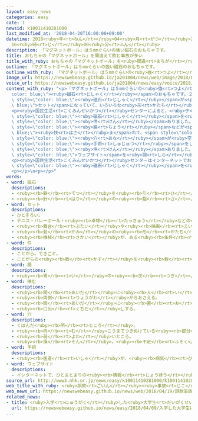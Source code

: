```yaml
---
layout: easy_news
categories: easy
cate: 1
newsid: k10011410281000
last_modified_at: '2018-04-20T16:00:00+09:00'
datetime: 2018<ruby>年<rt>ねん</rt></ruby>04<ruby>月<rt>がつ</rt></ruby>20<ruby>日<rt>にち</rt></ruby>
  16<ruby>時<rt>じ</rt></ruby>00<ruby>分<rt>ふん</rt></ruby>
description: 「マグネットボール」は５mmぐらいの強い磁石のおもちゃです。
title: おもちゃの「マグネットボール」を間違えて飲む事故が多い
title_with_ruby: おもちゃの「マグネットボール」を<ruby>間違<rt>まちが</rt></ruby>えて<ruby>飲<rt>の</rt></ruby>む<ruby>事故<rt>じこ</rt></ruby>が<ruby>多<rt>おお</rt></ruby>い
outline: 「マグネットボール」は５mmぐらいの強い磁石のおもちゃです。
outline_with_ruby: 「マグネットボール」は５mmぐらいの<ruby>強<rt>つよ</rt></ruby>い<ruby>磁石<rt>じしゃく</rt></ruby>のおもちゃです。
image_url: https://newswebeasy.github.io/ja201804/news/web/image/2018/04/19/K10011410281_1804191808_1804191825_01_03.jpg
voice_url: https://newswebeasy.github.io/ja201804/news/easy/voice/2018/04/20/k10011410281000.mp4
content_with_ruby: "<p>「マグネットボール」は５mmぐらいの<ruby>強<rt>つよ</rt></ruby>い<span style=\"\
  color: blue;\"><ruby>磁石<rt>じしゃく</rt></ruby></span>のおもちゃです。２００<ruby>個<rt>こ</rt></ruby>ぐらいの<span\
  \ style=\"color: blue;\"><ruby>磁石<rt>じしゃく</rt></ruby></span>が<span style=\"color:\
  \ blue;\">セット</span>になっていて、いろいろな<ruby>形<rt>かたち</rt></ruby>を<ruby>作<rt>つく</rt></ruby>って<ruby>遊<rt>あそ</rt></ruby>ぶことができます。</p>\n\
  <p><ruby>国民生活<rt>こくみんせいかつ</rt></ruby>センターによると、<ruby>子<rt>こ</rt></ruby>どもが<ruby>間違<rt>まちが</rt></ruby>えて<span\
  \ style=\"color: blue;\"><ruby>磁石<rt>じしゃく</rt></ruby></span>を<ruby>飲<rt>の</rt></ruby>んでしまう<ruby>事故<rt>じこ</rt></ruby>が、２０１０<ruby>年<rt>ねん</rt></ruby>から１２４<span\
  \ style=\"color: blue;\"><ruby>件<rt>けん</rt></ruby></span>ありました。<ruby>去年<rt>きょねん</rt></ruby>１２<ruby>月<rt>がつ</rt></ruby>と<ruby>今年<rt>ことし</rt></ruby>１<ruby>月<rt>がつ</rt></ruby>には、<ruby>体<rt>からだ</rt></ruby>の<ruby>中<rt>なか</rt></ruby>でマグネットボールに<span\
  \ style=\"color: blue;\"><ruby>腸<rt>ちょう</rt></ruby></span>などが<span style=\"color:\
  \ blue;\"><ruby>挟<rt>はさ</rt></ruby>ま</span>れて、<span style=\"color: blue;\"><ruby>腸<rt>ちょう</rt></ruby></span>に<span\
  \ style=\"color: blue;\"><ruby>穴<rt>あな</rt></ruby></span>が<ruby>空<rt>あ</rt></ruby>いて<span\
  \ style=\"color: blue;\"><ruby>手術<rt>しゅじゅつ</rt></ruby></span>をした<ruby>事故<rt>じこ</rt></ruby>も２<span\
  \ style=\"color: blue;\"><ruby>件<rt>けん</rt></ruby></span>ありました。</p>\n<p><ruby>国民生活<rt>こくみんせいかつ</rt></ruby>センターがマグネットボールを<ruby>売<rt>う</rt></ruby>っている<span\
  \ style=\"color: blue;\">ウェブサイト</span>を<ruby>調<rt>しら</rt></ruby>べると、<ruby>事故<rt>じこ</rt></ruby>に<ruby>気<rt>き</rt></ruby>をつけるように<ruby>書<rt>か</rt></ruby>いてあるページはほとんどありませんでした。</p>\n\
  <p><ruby>国民生活<rt>こくみんせいかつ</rt></ruby>センターはインターネットでおもちゃなどを<ruby>売<rt>う</rt></ruby>っているアマゾンなどに、<ruby>強<rt>つよ</rt></ruby>い<span\
  \ style=\"color: blue;\"><ruby>磁石<rt>じしゃく</rt></ruby></span>を<ruby>子<rt>こ</rt></ruby>どものおもちゃ<ruby>用<rt>よう</rt></ruby>に<ruby>売<rt>う</rt></ruby>らないように<ruby>言<rt>い</rt></ruby>っています。もし<ruby>売<rt>う</rt></ruby>る<ruby>場合<rt>ばあい</rt></ruby>は、<ruby>遊<rt>あそ</rt></ruby>ぶことができる<ruby>子<rt>こ</rt></ruby>どもの<ruby>年<rt>とし</rt></ruby>や、おもちゃで<ruby>遊<rt>あそ</rt></ruby>ぶときに<ruby>気<rt>き</rt></ruby>をつけることを<ruby>書<rt>か</rt></ruby>くように<ruby>言<rt>い</rt></ruby>っています。</p>\n\
  <p></p>\n<p></p>"
words:
- word: 磁石
  descriptions:
  - <ruby><rb>鉄</rb><rt>てつ</rt></ruby>を<ruby><rb>引</rb><rt>ひ</rt></ruby>きつける<ruby><rb>性質</rb><rt>せいしつ</rt></ruby>を<ruby><rb>持</rb><rt>も</rt></ruby>つ<ruby><rb>物</rb><rt>もの</rt></ruby>。マグネット。
  - <ruby><rb>針</rb><rt>はり</rt></ruby>の<ruby><rb>指</rb><rt>さ</rt></ruby>す<ruby><rb>向</rb><rt>む</rt></ruby>きから<ruby><rb>南北</rb><rt>なんぼく</rt></ruby>の<ruby><rb>方角</rb><rt>ほうがく</rt></ruby>を<ruby><rb>知</rb><rt>し</rt></ruby>る<ruby><rb>道具</rb><rt>どうぐ</rt></ruby>。コンパス。
- word: セット
  descriptions:
  - ひとそろい。
  - テニス・バレーボール・<ruby><rb>卓球</rb><rt>たっきゅう</rt></ruby>などの<ruby><rb>一回</rb><rt>いっかい</rt></ruby>の<ruby><rb>勝負</rb><rt>しょうぶ</rt></ruby>。
  - <ruby><rb>舞台</rb><rt>ぶたい</rt></ruby>や<ruby><rb>映画</rb><rt>えいが</rt></ruby>で<ruby><rb>使</rb><rt>つか</rt></ruby>う<ruby><rb>大</rb><rt>おお</rt></ruby>きな<ruby><rb>装置</rb><rt>そうち</rt></ruby>。
  - <ruby><rb>髪</rb><rt>かみ</rt></ruby>の<ruby><rb>形</rb><rt>かたち</rt></ruby>を<ruby><rb>整</rb><rt>ととの</rt></ruby>えること。
  - <ruby><rb>機械</rb><rt>きかい</rt></ruby>が、ある<ruby><rb>条件</rb><rt>じょうけん</rt></ruby>で<ruby><rb>動</rb><rt>うご</rt></ruby>くように<ruby><rb>整</rb><rt>ととの</rt></ruby>えること。
- word: 件
  descriptions:
  - ことがら。できごと。
  - ことがらの<ruby><rb>数</rb><rt>かず</rt></ruby>を<ruby><rb>数</rb><rt>かぞ</rt></ruby>えることば。
- word: 腸
  descriptions:
  - <ruby><rb>胃</rb><rt>い</rt></ruby>の<ruby><rb>次</rb><rt>つぎ</rt></ruby>にあって、<ruby><rb>食物</rb><rt>しょくもつ</rt></ruby>を<ruby><rb>消化</rb><rt>しょうか</rt></ruby>したり、<ruby><rb>栄養</rb><rt>えいよう</rt></ruby>や<ruby><rb>水分</rb><rt>すいぶん</rt></ruby>を<ruby><rb>吸</rb><rt>す</rt></ruby>い<ruby><rb>取</rb><rt>と</rt></ruby>ったりする<ruby><rb>器官</rb><rt>きかん</rt></ruby>。<ruby><rb>小腸</rb><rt>しょうちょう</rt></ruby>と<ruby><rb>大腸</rb><rt>だいちょう</rt></ruby>など。
- word: 挟む
  descriptions:
  - <ruby><rb>間</rb><rt>あいだ</rt></ruby>に<ruby><rb>入</rb><rt>い</rt></ruby>れる。
  - <ruby><rb>両側</rb><rt>りょうがわ</rt></ruby>からおさえる。
  - <ruby><rb>間</rb><rt>あいだ</rt></ruby>に<ruby><rb>置</rb><rt>お</rt></ruby>く。
  - <ruby><rb>口出</rb><rt>くちだ</rt></ruby>しする。
- word: 穴
  descriptions:
  - くぼんだ<ruby><rb>所</rb><rt>ところ</rt></ruby>。
  - <ruby><rb>向</rb><rt>む</rt></ruby>こうまでつきぬけている<ruby><rb>部分</rb><rt>ぶぶん</rt></ruby>。
  - <ruby><rb>弱</rb><rt>よわ</rt></ruby>いところ。
  - <ruby><rb>損</rb><rt>そん</rt></ruby>。<ruby><rb>不足</rb><rt>ふそく</rt></ruby>。
- word: 手術
  descriptions:
  - <ruby><rb>医者</rb><rt>いしゃ</rt></ruby>が、<ruby><rb>病気</rb><rt>びょうき</rt></ruby>や<ruby><rb>傷</rb><rt>きず</rt></ruby>のところを、<ruby><rb>切</rb><rt>き</rt></ruby>り<ruby><rb>開</rb><rt>ひら</rt></ruby>いたり<ruby><rb>切</rb><rt>き</rt></ruby>り<ruby><rb>取</rb><rt>と</rt></ruby>ったりして、<ruby><rb>治療</rb><rt>ちりょう</rt></ruby>すること。
- word: ウェブサイト
  descriptions:
  - インターネットで、ひとまとまりの<ruby><rb>情報</rb><rt>じょうほう</rt></ruby>が<ruby><rb>置</rb><rt>お</rt></ruby>かれている<ruby><rb>場所</rb><rt>ばしょ</rt></ruby>。サイト。
source_url: http://www3.nhk.or.jp/news/easy/k10011410281000/k10011410281000.html
web_title_with_ruby: <ruby>誤飲<rt>ごいん</rt></ruby><ruby>事故<rt>じこ</rt></ruby>に<ruby>注意<rt>ちゅうい</rt></ruby>！<ruby>磁石<rt>じしゃく</rt></ruby>のおもちゃ「<ruby>マグネット<rt>まぐねっと</rt></ruby><ruby>ボール<rt>ぼーる</rt></ruby>」
web_news_url: https://newswebeasy.github.io/news/web/2018/04/19/誤飲事故に注意磁石のおもちゃマグネットボール
related_news:
- title: <ruby>入学<rt>にゅうがく</rt></ruby>した<ruby>大学生<rt>だいがくせい</rt></ruby>に「<ruby>会員<rt>かいいん</rt></ruby>を<ruby>増<rt>ふ</rt></ruby>やすビジネスに<ruby>気<rt>き</rt></ruby>をつけて」
  url: https://newswebeasy.github.io/news/easy/2018/04/09/入学した大学生に会員を増やすビジネスに気をつけて
...
```


